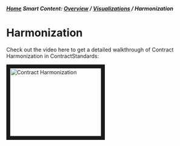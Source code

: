 ##### [Home](README.md) **Smart Content:** [Overview](Smart_Content.md) / [Visualizations](Visualization.md) / Harmonization

# Harmonization

Check out the video here to get a detailed walkthrough of Contract Harmonization in ContractStandards:

<a href="http://www.youtube.com/watch?feature=player_embedded&v=-AUDFmUmG9E
" target="_blank"><img src="http://img.youtube.com/vi/-AUDFmUmG9E/0.jpg" 
alt="Contract Harmonization" width="240" height="180" border="10" /></a>
